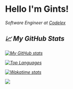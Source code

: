# Hello I'm Gints!
<p><em>Software Engineer at <a href="https://www.codelex.io/uznemumiem">Codelex</a>

## &#x1f4c8; My GitHub Stats

[![My GitHub stats](https://github-readme-stats.vercel.app/api?username=goo-oog&hide=stars,prs,issues,contribs&count_private=true&show_icons=true&include_all_commits=true&hide_title=true)](https://github.com/anuraghazra/github-readme-stats)

[![Top Languages](https://github-readme-stats.vercel.app/api/top-langs/?username=goo-oog&hide=css,hack&card_width=445&layout=compact)](https://github.com/anuraghazra/github-readme-stats)

[![Wakatime stats](https://github-readme-stats.vercel.app/api/wakatime?username=@91736a14-ede8-4d78-803d-2e708eb20ba4)](https://github.com/anuraghazra/github-readme-stats)

![](https://visitor-badge.glitch.me/badge?page_id=goo-oog.goo-oog)
